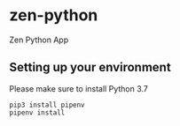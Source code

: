 # zen-python
Zen Python App


## Setting up your environment

Please make sure to install Python 3.7

```
pip3 install pipenv
pipenv install
```
